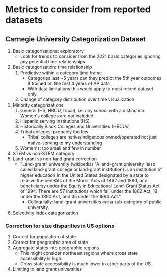 # Metrics to consider from reported datasets

## Carnegie University Categorization Dataset

1. Basic categorizations: exploratory
     * Look for trends to consider from the 2021 basic categories ignoring any potential time relationships
2. Basic categorization: time relationship
     1. Predictive within a category time frame
         * Categories last ~5 years can they predict the 5th year outcomes if trained on the first 4 years of AP data
         * With data limitations this would apply to most recent dataset only.
     2. Change of category distribution over time visualization
3. Minority categorizations
     1. General (HS, HBCU, tribal), i.e. any school with a distinction. Women's colleges are not included.
     2. Hispanic serving institutions (HS)
     3. Historically Black Colleges and Universities (HBCUs)
     4. Tribal colleges: probably too few
          * Tribal colleges are native/indigenous owned/operated not just native-serving to my understanding
     5. Women's: too small and few in number
4. STEM vs non-STEM category
5. Land-grant vs non-land grant correction
     * "Land-grant" university (wikipedia) "A land-grant university (also called land-grant college or land-grant institution) is an institution of higher education in the United States designated by a state to receive the benefits of the Morrill Acts of 1862 and 1890, or a beneficiarsy under the Equity in Educational Land-Grant Status Act of 1994. There are 57 institutions which fall under the 1862 Act, 19 under the 1890 Act, and 35 under the 1994 Act."
         * Colloquially: land-grant universities are a sub-category of public university.
6. Selectivity index categorization

### Correction for size disparities in US options

1. Correct for population of state
2. Correct for geographic area of state
3. Aggregate states into geographic regions
     * This might consider northeast regions where cross state accessibility is high.
     * Cross state accessibility is much lower in other parts of the US
4. Limiting to land grant universities
